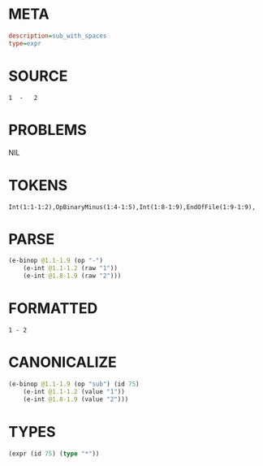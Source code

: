 # META
~~~ini
description=sub_with_spaces
type=expr
~~~
# SOURCE
~~~roc
1  -   2
~~~
# PROBLEMS
NIL
# TOKENS
~~~zig
Int(1:1-1:2),OpBinaryMinus(1:4-1:5),Int(1:8-1:9),EndOfFile(1:9-1:9),
~~~
# PARSE
~~~clojure
(e-binop @1.1-1.9 (op "-")
	(e-int @1.1-1.2 (raw "1"))
	(e-int @1.8-1.9 (raw "2")))
~~~
# FORMATTED
~~~roc
1 - 2
~~~
# CANONICALIZE
~~~clojure
(e-binop @1.1-1.9 (op "sub") (id 75)
	(e-int @1.1-1.2 (value "1"))
	(e-int @1.8-1.9 (value "2")))
~~~
# TYPES
~~~clojure
(expr (id 75) (type "*"))
~~~
